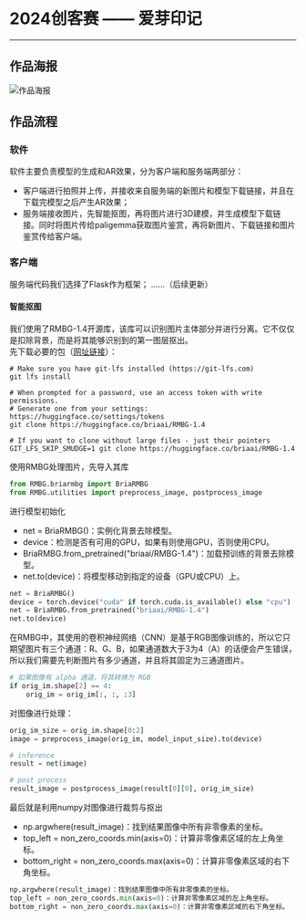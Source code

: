 # 2024创客赛 —— 爱芽印记
---

## 作品海报
![作品海报](6001716566639_.pic_hd.jpg)

## 作品流程
### 软件
软件主要负责模型的生成和AR效果，分为客户端和服务端两部分：
- 客户端进行拍照并上传，并接收来自服务端的新图片和模型下载链接，并且在下载完模型之后产生AR效果；
- 服务端接收图片，先智能抠图，再将图片进行3D建模，并生成模型下载链接。同时将图片传给paligemma获取图片鉴赏，再将新图片、下载链接和图片鉴赏传给客户端。

### 客户端
服务端代码我们选择了Flask作为框架；
……（后续更新）

#### 智能抠图
我们使用了RMBG-1.4开源库，该库可以识别图片主体部分并进行分离。它不仅仅是扣除背景，而是将其能够识别到的第一图层抠出。  
先下载必要的包（[网址链接](https://huggingface.co/briaai/RMBG-1.4)）：
```
# Make sure you have git-lfs installed (https://git-lfs.com)
git lfs install

# When prompted for a password, use an access token with write permissions.
# Generate one from your settings: https://huggingface.co/settings/tokens
git clone https://huggingface.co/briaai/RMBG-1.4

# If you want to clone without large files - just their pointers
GIT_LFS_SKIP_SMUDGE=1 git clone https://huggingface.co/briaai/RMBG-1.4
```
使用RMBG处理图片，先导入其库
```python
from RMBG.briarmbg import BriaRMBG
from RMBG.utilities import preprocess_image, postprocess_image
```
进行模型初始化  
- net = BriaRMBG()：实例化背景去除模型。
- device：检测是否有可用的GPU，如果有则使用GPU，否则使用CPU。
- BriaRMBG.from_pretrained("briaai/RMBG-1.4")：加载预训练的背景去除模型。
- net.to(device)：将模型移动到指定的设备（GPU或CPU）上。
```python
net = BriaRMBG()
device = torch.device("cuda" if torch.cuda.is_available() else "cpu")
net = BriaRMBG.from_pretrained("briaai/RMBG-1.4")
net.to(device)
```
在RMBG中，其使用的卷积神经网络（CNN）是基于RGB图像训练的，所以它只期望图片有三个通道：R、G、B，如果通道数大于3为4（A）的话便会产生错误，所以我们需要先判断图片有多少通道，并且将其固定为三通道图片。
```python
# 如果图像有 alpha 通道，将其转换为 RGB
if orig_im.shape[2] == 4:
    orig_im = orig_im[:, :, :3]
```
对图像进行处理：
```python
orig_im_size = orig_im.shape[0:2]
image = preprocess_image(orig_im, model_input_size).to(device)

# inference 
result = net(image)

# post process
result_image = postprocess_image(result[0][0], orig_im_size)
```
最后就是利用numpy对图像进行裁剪与抠出
- np.argwhere(result_image)：找到结果图像中所有非零像素的坐标。
- top_left = non_zero_coords.min(axis=0)：计算非零像素区域的左上角坐标。
- bottom_right = non_zero_coords.max(axis=0)：计算非零像素区域的右下角坐标。
```python
np.argwhere(result_image)：找到结果图像中所有非零像素的坐标。
top_left = non_zero_coords.min(axis=0)：计算非零像素区域的左上角坐标。
bottom_right = non_zero_coords.max(axis=0)：计算非零像素区域的右下角坐标。
```